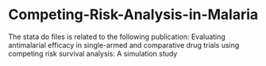 # Competing-Risk-Analysis-in-Malaria
The stata do files is related to the following publication:
Evaluating antimalarial efficacy in single-armed and comparative drug trials using competing risk survival analysis: A simulation study
